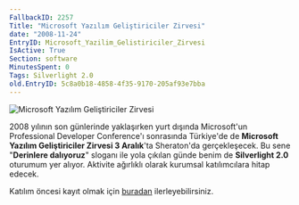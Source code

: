 ```yaml
---
FallbackID: 2257
Title: "Microsoft Yazılım Geliştiriciler Zirvesi"
date: "2008-11-24"
EntryID: Microsoft_Yazilim_Gelistiriciler_Zirvesi
IsActive: True
Section: software
MinutesSpent: 0
Tags: Silverlight 2.0
old.EntryID: 5c8a0b18-4858-4f35-9170-205af93e7bba
---
```

![Microsoft Yazılım Geliştiriciler
Zirvesi](media/Microsoft_Yazilim_Gelistiriciler_Zirvesi/24112008_1.jpg)

2008 yılının son günlerinde yaklaşırken yurt dışında Microsoft'un
Professional Developer Conference'ı sonrasında Türkiye'de de **Microsoft
Yazılım Geliştiriciler Zirvesi 3 Aralık**'ta Sheraton'da gerçekleşecek.
Bu sene "**Derinlere dalıyoruz**" sloganı ile yola çıkılan günde benim
de **Silverlight 2.0** oturumum yer alıyor. Aktivite ağırlıklı olarak
kurumsal katılımcılara hitap edecek.

Katılım öncesi kayıt olmak için
[buradan](http://msevents.microsoft.com/CUI/InviteOnly.aspx?EventID=CF-38-65-E3-FD-68-B0-AA-BC-6C-66-AB-AC-EE-AB-71&Culture=TR-TR)
ilerleyebilirsiniz.  


